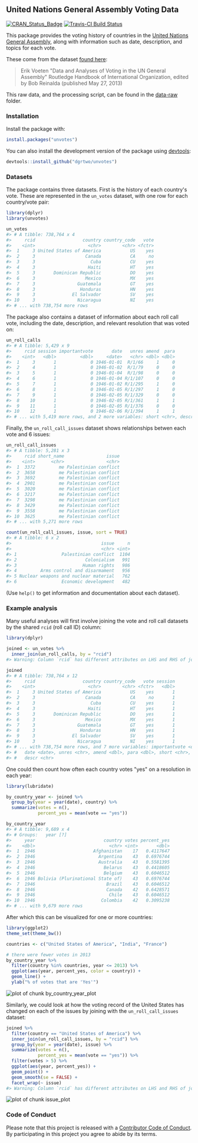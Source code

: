 <!-- README.md is generated from README.Rmd. Please edit that file -->



## United Nations General Assembly Voting Data

[![CRAN_Status_Badge](http://www.r-pkg.org/badges/version/unvotes)](https://cran.r-project.org/package=unvotes)
[![Travis-CI Build Status](https://travis-ci.org/dgrtwo/unvotes.svg?branch=master)](https://travis-ci.org/dgrtwo/unvotes)

This package provides the voting history of countries in the [United Nations General Assembly](http://www.un.org/en/ga/), along with information such as date, description, and topics for each vote.

These come from the dataset [found here](https://dataverse.harvard.edu/dataset.xhtml?persistentId=hdl:1902.1/12379):

> Erik Voeten "Data and Analyses of Voting in the UN General Assembly" Routledge Handbook of International Organization, edited by Bob Reinalda (published May 27, 2013)

This raw data, and the processing script, can be found in the [data-raw](data-raw) folder.

### Installation

Install the package with:


```r
install.packages("unvotes")
```

You can also install the development version of the package using [devtools](https://github.com/hadley/devtools):


```r
devtools::install_github("dgrtwo/unvotes")
```

### Datasets

The package contains three datasets. First is the history of each country's vote. These are represented in the `un_votes` dataset, with one row for each country/vote pair:


```r
library(dplyr)
library(unvotes)

un_votes
#> # A tibble: 738,764 x 4
#>     rcid                  country country_code   vote
#>    <int>                    <chr>        <chr> <fctr>
#>  1     3 United States of America           US    yes
#>  2     3                   Canada           CA     no
#>  3     3                     Cuba           CU    yes
#>  4     3                    Haiti           HT    yes
#>  5     3       Dominican Republic           DO    yes
#>  6     3                   Mexico           MX    yes
#>  7     3                Guatemala           GT    yes
#>  8     3                 Honduras           HN    yes
#>  9     3              El Salvador           SV    yes
#> 10     3                Nicaragua           NI    yes
#> # ... with 738,754 more rows
```

The package also contains a dataset of information about each roll call vote, including the date, description, and relevant resolution that was voted on:


```r
un_roll_calls
#> # A tibble: 5,429 x 9
#>     rcid session importantvote       date   unres amend  para
#>    <int>   <dbl>         <dbl>     <date>   <chr> <dbl> <dbl>
#>  1     3       1             0 1946-01-01  R/1/66     1     0
#>  2     4       1             0 1946-01-02  R/1/79     0     0
#>  3     5       1             0 1946-01-04  R/1/98     0     0
#>  4     6       1             0 1946-01-04 R/1/107     0     0
#>  5     7       1             0 1946-01-02 R/1/295     1     0
#>  6     8       1             0 1946-01-05 R/1/297     1     0
#>  7     9       1             0 1946-02-05 R/1/329     0     0
#>  8    10       1             0 1946-02-05 R/1/361     1     1
#>  9    11       1             0 1946-02-05 R/1/376     0     0
#> 10    12       1             0 1946-02-06 R/1/394     1     1
#> # ... with 5,419 more rows, and 2 more variables: short <chr>, descr <chr>
```

Finally, the `un_roll_call_issues` dataset shows relationships betwen each vote and 6 issues:


```r
un_roll_call_issues
#> # A tibble: 5,281 x 3
#>     rcid short_name                issue
#>    <int>      <chr>                <chr>
#>  1  3372         me Palestinian conflict
#>  2  3658         me Palestinian conflict
#>  3  3692         me Palestinian conflict
#>  4  2901         me Palestinian conflict
#>  5  3020         me Palestinian conflict
#>  6  3217         me Palestinian conflict
#>  7  3298         me Palestinian conflict
#>  8  3429         me Palestinian conflict
#>  9  3558         me Palestinian conflict
#> 10  3625         me Palestinian conflict
#> # ... with 5,271 more rows

count(un_roll_call_issues, issue, sort = TRUE)
#> # A tibble: 6 x 2
#>                                  issue     n
#>                                  <chr> <int>
#> 1                 Palestinian conflict  1104
#> 2                          Colonialism   991
#> 3                         Human rights   986
#> 4         Arms control and disarmament   956
#> 5 Nuclear weapons and nuclear material   762
#> 6                 Economic development   482
```

(Use `help()` to get information and documentation about each dataset).

### Example analysis

Many useful analyses will first involve joining the vote and roll call datasets by the shared `rcid` (roll call ID) column:


```r
library(dplyr)

joined <- un_votes %>%
  inner_join(un_roll_calls, by = "rcid")
#> Warning: Column `rcid` has different attributes on LHS and RHS of join

joined
#> # A tibble: 738,764 x 12
#>     rcid                  country country_code   vote session
#>    <int>                    <chr>        <chr> <fctr>   <dbl>
#>  1     3 United States of America           US    yes       1
#>  2     3                   Canada           CA     no       1
#>  3     3                     Cuba           CU    yes       1
#>  4     3                    Haiti           HT    yes       1
#>  5     3       Dominican Republic           DO    yes       1
#>  6     3                   Mexico           MX    yes       1
#>  7     3                Guatemala           GT    yes       1
#>  8     3                 Honduras           HN    yes       1
#>  9     3              El Salvador           SV    yes       1
#> 10     3                Nicaragua           NI    yes       1
#> # ... with 738,754 more rows, and 7 more variables: importantvote <dbl>,
#> #   date <date>, unres <chr>, amend <dbl>, para <dbl>, short <chr>,
#> #   descr <chr>
```

One could then count how often each country votes "yes" on a resolution in each year:


```r
library(lubridate)

by_country_year <- joined %>%
  group_by(year = year(date), country) %>%
  summarize(votes = n(),
            percent_yes = mean(vote == "yes"))

by_country_year
#> # A tibble: 9,689 x 4
#> # Groups:   year [?]
#>     year                          country votes percent_yes
#>    <dbl>                            <chr> <int>       <dbl>
#>  1  1946                      Afghanistan    17   0.4117647
#>  2  1946                        Argentina    43   0.6976744
#>  3  1946                        Australia    43   0.5581395
#>  4  1946                          Belarus    43   0.4418605
#>  5  1946                          Belgium    43   0.6046512
#>  6  1946 Bolivia (Plurinational State of)    43   0.6976744
#>  7  1946                           Brazil    43   0.6046512
#>  8  1946                           Canada    42   0.6428571
#>  9  1946                            Chile    43   0.6046512
#> 10  1946                         Colombia    42   0.3095238
#> # ... with 9,679 more rows
```

After which this can be visualized for one or more countries:


```r
library(ggplot2)
theme_set(theme_bw())

countries <- c("United States of America", "India", "France")

# there were fewer votes in 2013
by_country_year %>%
  filter(country %in% countries, year <= 2013) %>%
  ggplot(aes(year, percent_yes, color = country)) +
  geom_line() +
  ylab("% of votes that are 'Yes'")
```

![plot of chunk by_country_year_plot](tools/README-by_country_year_plot-1.png)

Similarly, we could look at how the voting record of the United States has changed on each of the issues by joining with the `un_roll_call_issues` dataset:


```r
joined %>%
  filter(country == "United States of America") %>%
  inner_join(un_roll_call_issues, by = "rcid") %>%
  group_by(year = year(date), issue) %>%
  summarize(votes = n(),
            percent_yes = mean(vote == "yes")) %>%
  filter(votes > 5) %>%
  ggplot(aes(year, percent_yes)) +
  geom_point() +
  geom_smooth(se = FALSE) +
  facet_wrap(~ issue)
#> Warning: Column `rcid` has different attributes on LHS and RHS of join
```

![plot of chunk issue_plot](tools/README-issue_plot-1.png)

### Code of Conduct

Please note that this project is released with a [Contributor Code of Conduct](CONDUCT.md). By participating in this project you agree to abide by its terms.
